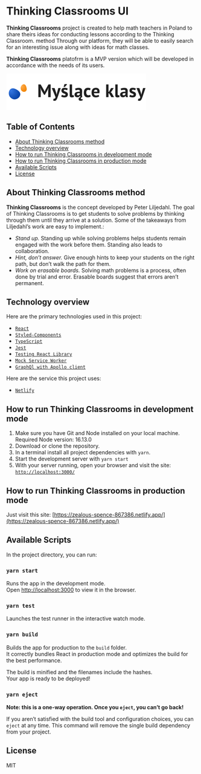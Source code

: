 # Thinking Classrooms UI

**Thinking Classrooms** project is created to help math teachers in Poland to share theirs ideas for conducting lessons according to the Thinking Classroom. method Through our platform, they will be able to easily search for an interesting issue along with ideas for math classes.

**Thinking Classrooms** platofrm is a MVP version which will be developed in accordance with the needs of its users.

![Logo](src/assets/img/logo-black.svg)

## Table of Contents

- [About Thinking Classrooms method](#about-thinking-classrooms-method)
- [Technology overview](#technology-overview)
- [How to run Thinking Classrooms in development mode](#how-to-run-thinking-classrooms-in-development-mode)
- [How to run Thinking Classrooms in production mode](##how-to-run-thinking-classrooms-in-production-mode)
- [Available Scripts](#available-scripts)
- [License](#license)

## About Thinking Classrooms method

**Thinking Classrooms** is the concept developed by Peter Liljedahl. The goal of Thinking Classrooms is to get students to solve problems by thinking through them until they arrive at a solution. Some of the takeaways from Liljedahl’s work are easy to implement.:

- _Stand up._ Standing up while solving problems helps students remain engaged with the work before them. Standing also leads to collaboration.
- _Hint, don’t answer._ Give enough hints to keep your students on the right path, but don’t walk the path for them.
- _Work on erasable boards._ Solving math problems is a process, often done by trial and error. Erasable boards suggest that errors aren’t permanent.

## Technology overview

Here are the primary technologies used in this project:

- [`React`](https://reactjs.org/)
- [`Styled-Components`](https://styled-components.com/)
- [`TypeScript`](https://www.typescriptlang.org/)
- [`Jest`](https://jestjs.io/)
- [`Testing React Library`](https://testing-library.com/)
- [`Mock Service Worker`](https://mswjs.io/)
- [`GraphQl with Apollo client`](https://www.apollographql.com/)

Here are the service this project uses:

- [`Netlify`](https://www.netlify.com/)

## How to run Thinking Classrooms in development mode

1. Make sure you have Git and Node installed on your local machine. Required Node version: 16.13.0
2. Download or clone the repository.
3. In a terminal install all project dependencies with `yarn`.
4. Start the development server with `yarn start`
5. With your server running, open your browser and visit the site:
   [`http://localhost:3000/`](http://localhost:3000/)

## How to run Thinking Classrooms in production mode

Just visit this site:
[https://zealous-spence-867386.netlify.app/](https://zealous-spence-867386.netlify.app/)

## Available Scripts

In the project directory, you can run:

### `yarn start`

Runs the app in the development mode.\
Open [http://localhost:3000](http://localhost:3000) to view it in the browser.

### `yarn test`

Launches the test runner in the interactive watch mode.

### `yarn build`

Builds the app for production to the `build` folder.\
It correctly bundles React in production mode and optimizes the build for the best performance.

The build is minified and the filenames include the hashes.\
Your app is ready to be deployed!

### `yarn eject`

**Note: this is a one-way operation. Once you `eject`, you can’t go back!**

If you aren’t satisfied with the build tool and configuration choices, you can `eject` at any time. This command will remove the single build dependency from your project.

## License

MIT
